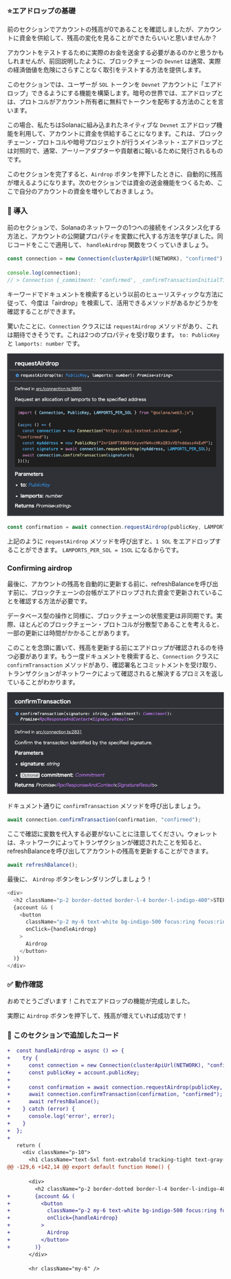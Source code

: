 ### ⭐️エアドロップの基礎

前のセクションでアカウントの残高が0であることを確認しましたが、アカウントに資金を供給して、残高の変化を見ることができたらいいと思いませんか？

アカウントをテストするために実際のお金を送金する必要があるのかと思うかもしれませんが、前回説明したように、ブロックチェーンの `Devnet` は通常、実際の経済価値を危険にさらすことなく取引をテストする方法を提供します。

このセクションでは、ユーザーが `SOL` トークンを `Devnet` アカウントに「エアドロップ」できるようにする機能を構築します。暗号の世界では、エアドロップとは、プロトコルがアカウント所有者に無料でトークンを配布する方法のことを言います。

この場合、私たちはSolanaに組み込まれたネイティブな `Devnet` エアドロップ機能を利用して、アカウントに資金を供給することになります。これは、ブロックチェーン・プロトコルや暗号プロジェクトが行うメインネット・エアドロップとは対照的で、通常、アーリーアダプターや貢献者に報いるために発行されるものです。

このセクションを完了すると、`Airdrop` ボタンを押下したときに、自動的に残高が増えるようになります。次のセクションでは資金の送金機能をつくるため、ここで自分のアカウントの資金を増やしておきましょう。

### 🛫 導入

前のセクションで、Solanaのネットワークの1つへの接続をインスタンス化する方法と、アカウントの公開鍵プロパティを変数に代入する方法を学びました。同じコードをここで適用して、 `handleAirdrop` 関数をつくっていきましょう。

```javascript
const connection = new Connection(clusterApiUrl(NETWORK), "confirmed");

console.log(connection);
// > Connection {_commitment: 'confirmed', _confirmTransactionInitialTimeout: undefined, _rpcEndpoint: 'https://api.devnet.solana.com', _rpcWsEndpoint: 'wss://api.devnet.solana.com/', _rpcClient: ClientBrowser, …}
```

キーワードでドキュメントを検索するという以前のヒューリスティックな方法に従って、今度は「airdrop」を検索して、活用できるメソッドがあるかどうかを確認することができます。

驚いたことに、`Connection` クラスには `requestAirdrop` メソッドがあり、これは期待できそうです。これは2つのプロパティを受け取ります。 `to: PublicKey` と `lamports: number` です。

![](/public/images/304-Solana-Wallet/3_1_1.png)

```javascript
const confirmation = await connection.requestAirdrop(publicKey, LAMPORTS_PER_SOL);
```

上記のように `requestAirdrop` メソッドを呼び出すと、`1 SOL` をエアドロップすることができます。 `LAMPORTS_PER_SOL = 1SOL` になるからです。

### Confirming airdrop

最後に、アカウントの残高を自動的に更新する前に、refreshBalanceを呼び出す前に、ブロックチェーンの台帳がエアドロップされた資金で更新されていることを確認する方法が必要です。

データベース型の操作と同様に、ブロックチェーンの状態変更は非同期です。実際、ほとんどのブロックチェーン・プロトコルが分散型であることを考えると、一部の更新には時間がかかることがあります。

このことを念頭に置いて、残高を更新する前にエアドロップが確認されるのを待つ必要があります。もう一度ドキュメントを検索すると、`Connection` クラスに `confirmTransaction` メソッドがあり、確認署名とコミットメントを受け取り、トランザクションがネットワークによって確認されると解決するプロミスを返していることがわかります。

![](/public/images/304-Solana-Wallet/3_1_2.png)

ドキュメント通りに `confirmTransaction` メソッドを呼び出しましょう。

```javascript
await connection.confirmTransaction(confirmation, "confirmed");
```

ここで確認に変数を代入する必要がないことに注意してください。ウォレットは、ネットワークによってトランザクションが確認されたことを知ると、refreshBalanceを呼び出してアカウントの残高を更新することができます。

```javascript
await refreshBalance();
```

最後に、 `Airdrop` ボタンをレンダリングしましょう！

```javascript
<div>
  <h2 className="p-2 border-dotted border-l-4 border-l-indigo-400">STEP4: エアドロップ機能を実装する</h2>
  {account && (
    <button
      className="p-2 my-6 text-white bg-indigo-500 focus:ring focus:ring-indigo-300 rounded-lg cursor-pointer"
      onClick={handleAirdrop}
    >
      Airdrop
    </button>
  )}
</div>
```

### ✅ 動作確認

おめでとうございます！これでエアドロップの機能が完成しました。

実際に `Airdrop` ボタンを押下して、残高が増えていれば成功です！

### 📝 このセクションで追加したコード

```diff
+  const handleAirdrop = async () => {
+    try {
+      const connection = new Connection(clusterApiUrl(NETWORK), "confirmed");
+      const publicKey = account.publicKey;
+
+      const confirmation = await connection.requestAirdrop(publicKey, LAMPORTS_PER_SOL);
+      await connection.confirmTransaction(confirmation, "confirmed");
+      await refreshBalance();
+    } catch (error) {
+      console.log('error', error);
+    }
+  };
+
   return (
     <div className="p-10">
       <h1 className="text-5xl font-extrabold tracking-tight text-gray-900">
@@ -129,6 +142,14 @@ export default function Home() {

       <div>
         <h2 className="p-2 border-dotted border-l-4 border-l-indigo-400">STEP4: エアドロップ機能を実装する</h2>
+        {account && (
+          <button
+            className="p-2 my-6 text-white bg-indigo-500 focus:ring focus:ring-indigo-300 rounded-lg cursor-pointer"
+            onClick={handleAirdrop}
+          >
+            Airdrop
+          </button>
+        )}
       </div>

       <hr className="my-6" />
```
